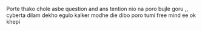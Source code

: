 Porte thako chole asbe question and ans tention nio na poro bujle goru ,, 
cyberta dilam dekho egulo kalker modhe die dibo poro tumi free mind 
ee ok khepi 
